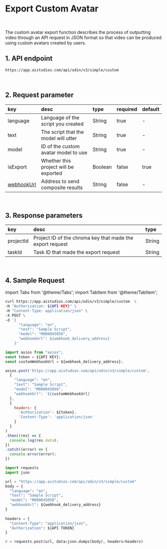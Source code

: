 # Export Custom Avatar

<br/>

The custom avatar export function describes the process of outputting video through an API request in JSON format so that video can be produced using custom avatars created by users.

## 1. API endpoint

```http
https://app.aistudios.com/api/odin/v3/simple/custom
```

<br/>

## 2. Request parameter

|key|desc|type|required|default|
|:---|:---|:---|:---|:---|
|language|Language of the script you created|String|true|-|
|text|The script that the model will utter|String|true|-|
|model|ID of the custom avatar model to use|String|true|-|
|isExport|Whether this project will be exported|Boolean|false|true|
|[webhookUrl](../reference/webhook)|Address to send composite results|String|false|-|


<br/>

## 3. Response parameters

|key|desc|type|
|:---|:---|:---|
|projectId|Project ID of the chroma key that made the export request|String|
|taskId|Task ID that made the export request|String|

<br/>


## 4. Sample Request

import Tabs from '@theme/Tabs';
import TabItem from '@theme/TabItem';

<Tabs>
<TabItem value="curl" label="cURL">

```bash
curl https://app.aistudios.com/api/odin/v3/simple/custom  \
-H "Authorization: ${API KEY}" \
-H "Content-Type: application/json" \
-X POST \
-d '{
      "language": "en",
      "text": "Sample Script",
      "model": "M000045058",
      "webhookUrl": ${webhook_delivery_address}
    }'
```

</TabItem>
<TabItem value="js" label="Node.js">

```js
import axios from "axios"; 
const token = ${API KEY};
const customWebhookUrl = ${webhook_delivery_address};

axios.post('https://app.aistudios.com/api/odin/v3/simple/custom', 
  {
    "language": "en",
    "text": "Sample Script",
    "model": "M000045058",
    "webhookUrl": `${customWebhookUrl}`
  }, 
  {
    headers: {
      'Authorization': ${token},
      'Content-Type': 'application/json'
    }
  }
)
.then((res) => {
  console.log(res.data);
})
.catch((error) => {
  console.error(error);
})
```

</TabItem>
<TabItem value="py" label="Python">

```py
import requests
import json

url = "https://app.aistudios.com/api/odin/v3/simple/custom"
body = {
  "language": "en",
  "text": "Sample Script",
  "model": "M000045058",
  "webhookUrl": ${webhook_delivery_address}
}
    
headers = {
  "Content-Type": "application/json",
  "Authorization": ${API TOKEN}
}

r = requests.post(url, data=json.dumps(body), headers=headers)
```

</TabItem>
</Tabs>
